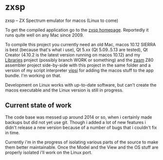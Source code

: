 # zxsp

zxsp – ZX Spectrum emulator for macos (Linux to come)

To get the compiled application go to the [zxsp homepage](https://k1.spdns.de/Develop/Projects/zxsp/Distributions). Reportedly it runs quite well on any Mac since 2009.

To compile this project you currently need an old Mac, macos 10.12 SIERRA is best (because that's what i use), Qt 5.xx (Qt 5.09..5.13 are tested), Qt Creator (4.10.2 is the latest version running on macos 10.12) and my [Libraries](https://github.com/Megatokio/Libraries.git) project (possibly branch WORK or something) and the [zasm](https://github.com/Megatokio/zasm.git) Z80 assembler project side-by-side with this project in the same folder and a version of my script interpreter [vipsi](https://k1.spdns.de/Develop/Projects/vipsi/Distributions/) for adding the macos stuff to the app bundle. I'm working on that.

Development on Linux works with up-to-date software, but can't create the macos executable and the Linux version is still in progress.

## Current state of work

The code base was messed up around 2014 or so, when i certainly made backups but did not yet use git. Though i added a lot of new features i didn't release a new version because of a number of bugs that i couldn't fix in time.

Currently i'm in the progress of isolating various parts of the source to make them better maintainable. Once the Model and the View and the OS stuff are properly isolated i'll work on the Linux port.




